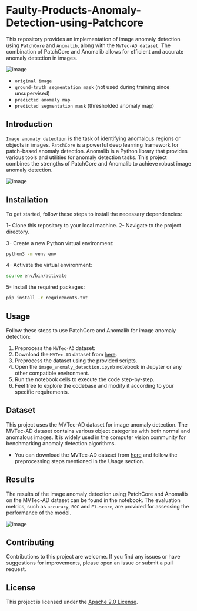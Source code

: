 # Faulty-Products-Anomaly-Detection-using-Patchcore
This repository provides an implementation of image anomaly detection using `PatchCore` and `Anomalib`, along with the `MVTec-AD dataset`. The combination of PatchCore and Anomalib allows for efficient and accurate anomaly detection in images.

![image](https://github.com/Basel-anaya/Faulty-Products-Anomaly-Detection-using-Patchcore/assets/81964452/cd40118c-3b65-4230-8bda-272ba7c9f701)

* `original image`
* `ground-truth segmentation mask` (not used during training since unsupervised)
* `predicted anomaly map`
* `predicted segmentation mask` (thresholded anomaly map)

## Introduction
`Image anomaly detection` is the task of identifying anomalous regions or objects in images. `PatchCore` is a powerful deep learning framework for patch-based anomaly detection. Anomalib is a Python library that provides various tools and utilities for anomaly detection tasks. This project combines the strengths of PatchCore and Anomalib to achieve robust image anomaly detection.

![image](https://github.com/Basel-anaya/Faulty-Products-Anomaly-Detection-using-Patchcore/assets/81964452/3da099f7-d19d-4e33-9ecb-487472389e5e)

## Installation
To get started, follow these steps to install the necessary dependencies:

1- Clone this repository to your local machine.
2- Navigate to the project directory.

3- Create a new Python virtual environment:
```bash
python3 -m venv env
```
4- Activate the virtual environment:
```bash
source env/bin/activate
```
5- Install the required packages:
```bash
pip install -r requirements.txt
```

## Usage
Follow these steps to use PatchCore and Anomalib for image anomaly detection:

1. Preprocess the `MVTec-AD` dataset:
2. Download the `MVTec-AD` dataset from [here](https://www.mvtec.com/company/research/datasets/mvtec-ad/).
3. Preprocess the dataset using the provided scripts.
4. Open the `image_anomaly_detection.ipynb` notebook in Jupyter or any other compatible environment.
5. Run the notebook cells to execute the code step-by-step.
6. Feel free to explore the codebase and modify it according to your specific requirements.

## Dataset
This project uses the MVTec-AD dataset for image anomaly detection. The MVTec-AD dataset contains various object categories with both normal and anomalous images. It is widely used in the computer vision community for benchmarking anomaly detection algorithms.

* You can download the MVTec-AD dataset from [here](https://www.mvtec.com/company/research/datasets/mvtec-ad/) and follow the preprocessing steps mentioned in the Usage section.

## Results
The results of the image anomaly detection using PatchCore and Anomalib on the MVTec-AD dataset can be found in the notebook. The evaluation metrics, such as `accuracy`, `ROC` and `F1-score`, are provided for assessing the performance of the model.

![image](https://github.com/Basel-anaya/Faulty-Products-Anomaly-Detection-using-Patchcore/assets/81964452/7a09a08f-874a-4048-9712-0e9b8c4b8257)

## Contributing
Contributions to this project are welcome. If you find any issues or have suggestions for improvements, please open an issue or submit a pull request.

## License
This project is licensed under the [Apache 2.0 License](LICENSE).
